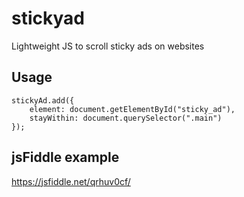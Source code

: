 # stickyad
Lightweight JS to scroll sticky ads on websites

## Usage
    stickyAd.add({
        element: document.getElementById("sticky_ad"),
        stayWithin: document.querySelector(".main")
    });
    
## jsFiddle example
https://jsfiddle.net/qrhuv0cf/
